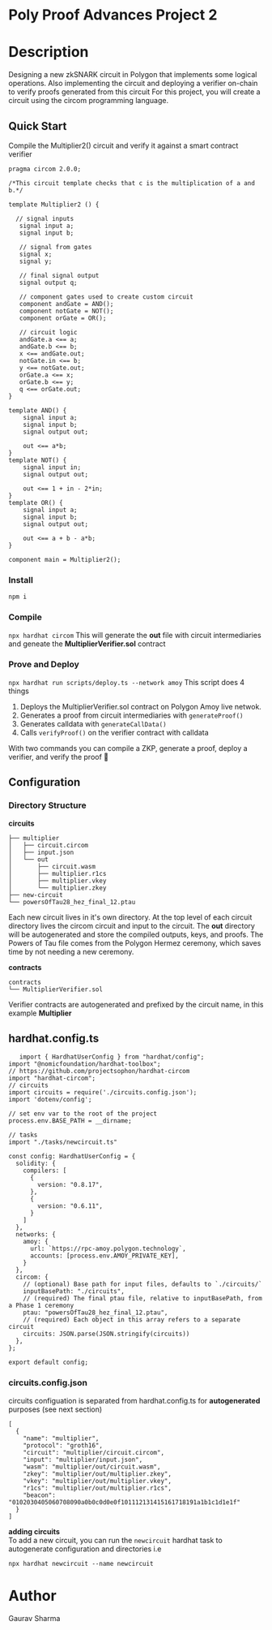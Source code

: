 # Poly Proof Advances Project 2

# Description
Designing a new zkSNARK circuit in Polygon that implements some logical operations. Also implementing the circuit and deploying a verifier on-chain to verify proofs generated from this circuit For this project, you will create a circuit using the circom programming language.

## Quick Start
Compile the Multiplier2() circuit and verify it against a smart contract verifier

```
pragma circom 2.0.0;

/*This circuit template checks that c is the multiplication of a and b.*/  

template Multiplier2 () {  

  // signal inputs
   signal input a;
   signal input b;

   // signal from gates
   signal x;
   signal y;

   // final signal output
   signal output q;

   // component gates used to create custom circuit
   component andGate = AND();
   component notGate = NOT();
   component orGate = OR();

   // circuit logic
   andGate.a <== a;
   andGate.b <== b;
   x <== andGate.out;
   notGate.in <== b;
   y <== notGate.out;
   orGate.a <== x;
   orGate.b <== y;
   q <== orGate.out;  
}

template AND() {
    signal input a;
    signal input b;
    signal output out;

    out <== a*b;
}
template NOT() {
    signal input in;
    signal output out;

    out <== 1 + in - 2*in;
}
template OR() {
    signal input a;
    signal input b;
    signal output out;

    out <== a + b - a*b;
}

component main = Multiplier2();
```
### Install
`npm i`

### Compile
`npx hardhat circom` 
This will generate the **out** file with circuit intermediaries and geneate the **MultiplierVerifier.sol** contract

### Prove and Deploy
`npx hardhat run scripts/deploy.ts --network amoy`
This script does 4 things  
1. Deploys the MultiplierVerifier.sol contract on Polygon Amoy live netwok.
2. Generates a proof from circuit intermediaries with `generateProof()`
3. Generates calldata with `generateCallData()`
4. Calls `verifyProof()` on the verifier contract with calldata

With two commands you can compile a ZKP, generate a proof, deploy a verifier, and verify the proof 🎉

## Configuration
### Directory Structure
**circuits**
```
├── multiplier
│   ├── circuit.circom
│   ├── input.json
│   └── out
│       ├── circuit.wasm
│       ├── multiplier.r1cs
│       ├── multiplier.vkey
│       └── multiplier.zkey
├── new-circuit
└── powersOfTau28_hez_final_12.ptau
```
Each new circuit lives in it's own directory. At the top level of each circuit directory lives the circom circuit and input to the circuit.
The **out** directory will be autogenerated and store the compiled outputs, keys, and proofs. The Powers of Tau file comes from the Polygon Hermez ceremony, which saves time by not needing a new ceremony. 


**contracts**
```
contracts
└── MultiplierVerifier.sol
```
Verifier contracts are autogenerated and prefixed by the circuit name, in this example **Multiplier**

## hardhat.config.ts
```
   import { HardhatUserConfig } from "hardhat/config";
import "@nomicfoundation/hardhat-toolbox";
// https://github.com/projectsophon/hardhat-circom
import "hardhat-circom";
// circuits
import circuits = require('./circuits.config.json');
import 'dotenv/config';

// set env var to the root of the project
process.env.BASE_PATH = __dirname;

// tasks
import "./tasks/newcircuit.ts"

const config: HardhatUserConfig = {
  solidity: {
    compilers: [
      {
        version: "0.8.17",
      },
      {
        version: "0.6.11",
      }
    ]
  },
  networks: {
    amoy: {
      url: `https://rpc-amoy.polygon.technology`,
      accounts: [process.env.AMOY_PRIVATE_KEY],
    }
  },
  circom: {
    // (optional) Base path for input files, defaults to `./circuits/`
    inputBasePath: "./circuits",
    // (required) The final ptau file, relative to inputBasePath, from a Phase 1 ceremony
    ptau: "powersOfTau28_hez_final_12.ptau",
    // (required) Each object in this array refers to a separate circuit
    circuits: JSON.parse(JSON.stringify(circuits))
  },
};

export default config;

```
### circuits.config.json
circuits configuation is separated from hardhat.config.ts for **autogenerated** purposes (see next section)
```
[
  {
    "name": "multiplier",
    "protocol": "groth16",
    "circuit": "multiplier/circuit.circom",
    "input": "multiplier/input.json",
    "wasm": "multiplier/out/circuit.wasm",
    "zkey": "multiplier/out/multiplier.zkey",
    "vkey": "multiplier/out/multiplier.vkey",
    "r1cs": "multiplier/out/multiplier.r1cs",
    "beacon": "0102030405060708090a0b0c0d0e0f101112131415161718191a1b1c1d1e1f"
  }
]
```

**adding circuits**   
To add a new circuit, you can run the `newcircuit` hardhat task to autogenerate configuration and directories i.e  
```
npx hardhat newcircuit --name newcircuit
```

# Author
Gaurav Sharma
